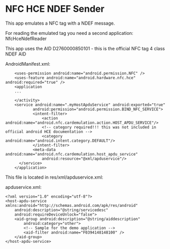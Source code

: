 # NFC HCE NDEF Sender

This app emulates a NFC tag with a NDEF message.

For reading the emulated tag you need a second application: NfcHceNdefReader

This app uses the AID D2760000850101 - this is the official NFC tag 4 class NDEF AID

AndroidManifest.xml:
```plaintext
    <uses-permission android:name="android.permission.NFC" />
    <uses-feature android:name="android.hardware.nfc.hce" android:required="true" />
    <application
    ...
    
    </activity>
    <service android:name=".myHostApduService" android:exported="true"
            android:permission="android.permission.BIND_NFC_SERVICE">
            <intent-filter>
                <action android:name="android.nfc.cardemulation.action.HOST_APDU_SERVICE"/>
                <!-- category required!!! this was not included in official android HCE documentation -->
                <category android:name="android.intent.category.DEFAULT"/>
            </intent-filter>
            <meta-data android:name="android.nfc.cardemulation.host_apdu_service"
                android:resource="@xml/apduservice"/>
      </service>
    </application>
```

This file is located in res/xml/apduservice.xml:

apduservice.xml:
```plaintext
<?xml version="1.0" encoding="utf-8"?>
<host-apdu-service xmlns:android="http://schemas.android.com/apk/res/android"
    android:description="@string/servicedesc"
    android:requireDeviceUnlock="false">
    <aid-group android:description="@string/aiddescription"
        android:category="other">
        <!-- Sample for the demo application -->
        <aid-filter android:name="F0394148148100" />
    </aid-group>
</host-apdu-service>
```



```plaintext

```



```plaintext

```